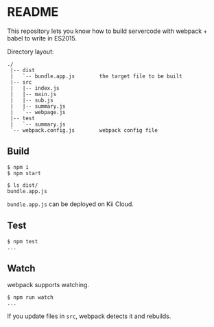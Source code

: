 # README

This repository lets you know how to build servercode with webpack + babel to write in ES2015.

Directory layout:
```
./
 |-- dist
 |   `-- bundle.app.js        the target file to be built
 |-- src
 |   |-- index.js
 |   |-- main.js
 |   |-- sub.js
 |   |-- summary.js
 |   `-- webpage.js
 |-- test
 |   `-- summary.js
 `-- webpack.config.js        webpack config file
```

## Build
```
$ npm i
$ npm start

$ ls dist/
bundle.app.js
```
`bundle.app.js` can be deployed on Kii Cloud.

## Test
```
$ npm test
...
```

## Watch
webpack supports watching.
```
$ npm run watch
...
```
If you update files in `src`, webpack detects it and rebuilds.

